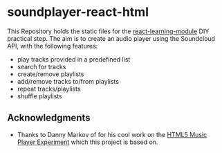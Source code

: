 # soundplayer-react-html

This Repository holds the static files for the [react-learning-module](http://tszekely.github.io/react-learning-module) DIY practical step.
The aim is to create an audio player using the Soundcloud API, with the following features:

- play tracks provided in a predefined list
- search for tracks
- create/remove playlists
- add/remove tracks to/from playlists
- repeat tracks/playlists
- shuffle playlists

## Acknowledgments

- Thanks to Danny Markov of for his cool work on the [HTML5 Music Player Experiment](http://tutorialzine.com/2015/03/html5-music-player/) which this project is based on.
